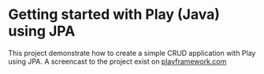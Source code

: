 # Getting started with Play (Java) using JPA

This project demonstrate how to create a simple CRUD application with Play using JPA. A screencast to the project exist on [playframework.com](http://playframework.com)
